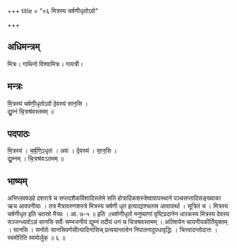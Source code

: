 +++
title = "०६ मित्रस्य चर्षणीधृतोऽवो"

+++
## अधिमन्त्रम्
मित्रः। गाथिनो विश्वामित्रः। गायत्री।

## मन्त्रः
मि॒त्रस्य॑ चर्षणी॒धृतोऽवो॑ दे॒वस्य॑ सान॒सि ।  
द्यु॒म्नं चि॒त्रश्र॑वस्तमम् ॥

## पदपाठः
मि॒त्रस्य॑ । च॒र्ष॒णि॒ऽधृतः॑ । अवः॑ । दे॒वस्य॑ । सा॒न॒सि ।  
द्यु॒म्नम् । चि॒त्रश्र॑वःऽतमम् ॥

## भाष्यम्
अभिप्लवषडहे दशरात्रे च सप्तदशैकविंशादिस्तोमे सति होत्रादिकशस्त्रेष्वावापस्थाने पञ्चसप्तादिसङ्ख्याका ऋच आवपनीयाः । तत्र मैत्रावरुणशस्त्रे मित्रस्य चर्षणी धृत इत्याद्याश्चतस्र आवापार्था । सूत्रितं च । मित्रस्य चर्षणीधृत इति चतस्रो मैत्र्यः । आ. ७-५ ॥ इति ॥चर्शणीधृतो मनुष्याणां वृष्टिप्रदानेन धारकस्य मित्रस्य देवस्य सञ्जन्ध्यवोऽन्नं सानसि सर्वैः सम्भजनीयं द्युम्नं तदीयं धनं च चित्रश्रवस्तमम् । अतिशयेन चायनीयकीर्तियुक्तम् । सानसि । सनोतेः सानसिपर्णसीत्यादिनासिच् प्रत्ययान्तत्वेन निपातनादुपधावृद्धिः । चित्त्वादन्तोदात्तः । स्वमोरिति स्वमोर्लुक् ॥ ६ ॥